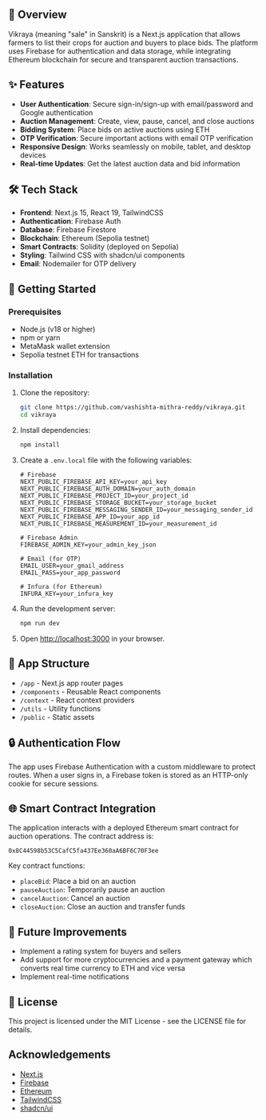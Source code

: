## 🌱 Overview

Vikraya (meaning "sale" in Sanskrit) is a Next.js application that allows farmers to list their crops for auction and buyers to place bids. The platform uses Firebase for authentication and data storage, while integrating Ethereum blockchain for secure and transparent auction transactions.

## ✨ Features

- **User Authentication**: Secure sign-in/sign-up with email/password and Google authentication
- **Auction Management**: Create, view, pause, cancel, and close auctions
- **Bidding System**: Place bids on active auctions using ETH
- **OTP Verification**: Secure important actions with email OTP verification
- **Responsive Design**: Works seamlessly on mobile, tablet, and desktop devices
- **Real-time Updates**: Get the latest auction data and bid information

## 🛠️ Tech Stack

- **Frontend**: Next.js 15, React 19, TailwindCSS
- **Authentication**: Firebase Auth
- **Database**: Firebase Firestore
- **Blockchain**: Ethereum (Sepolia testnet)
- **Smart Contracts**: Solidity (deployed on Sepolia)
- **Styling**: Tailwind CSS with shadcn/ui components
- **Email**: Nodemailer for OTP delivery

## 🚀 Getting Started

### Prerequisites

- Node.js (v18 or higher)
- npm or yarn
- MetaMask wallet extension
- Sepolia testnet ETH for transactions

### Installation

1. Clone the repository:

   ```bash
   git clone https://github.com/vashishta-mithra-reddy/vikraya.git
   cd vikraya
   ```

2. Install dependencies:

   ```bash
   npm install
   ```

3. Create a `.env.local` file with the following variables:

   ```
   # Firebase
   NEXT_PUBLIC_FIREBASE_API_KEY=your_api_key
   NEXT_PUBLIC_FIREBASE_AUTH_DOMAIN=your_auth_domain
   NEXT_PUBLIC_FIREBASE_PROJECT_ID=your_project_id
   NEXT_PUBLIC_FIREBASE_STORAGE_BUCKET=your_storage_bucket
   NEXT_PUBLIC_FIREBASE_MESSAGING_SENDER_ID=your_messaging_sender_id
   NEXT_PUBLIC_FIREBASE_APP_ID=your_app_id
   NEXT_PUBLIC_FIREBASE_MEASUREMENT_ID=your_measurement_id

   # Firebase Admin
   FIREBASE_ADMIN_KEY=your_admin_key_json

   # Email (for OTP)
   EMAIL_USER=your_gmail_address
   EMAIL_PASS=your_app_password

   # Infura (for Ethereum)
   INFURA_KEY=your_infura_key
   ```

4. Run the development server:

   ```bash
   npm run dev
   ```

5. Open [http://localhost:3000](http://localhost:3000) in your browser.

## 📱 App Structure

- `/app` - Next.js app router pages
- `/components` - Reusable React components
- `/context` - React context providers
- `/utils` - Utility functions
- `/public` - Static assets

## 🔒 Authentication Flow

The app uses Firebase Authentication with a custom middleware to protect routes. When a user signs in, a Firebase token is stored as an HTTP-only cookie for secure sessions.

## 🌐 Smart Contract Integration

The application interacts with a deployed Ethereum smart contract for auction operations. The contract address is:

```
0x8C44598b53C5CafC5fa437Ee360aA6BF6C70F3ee
```

Key contract functions:

- `placeBid`: Place a bid on an auction
- `pauseAuction`: Temporarily pause an auction
- `cancelAuction`: Cancel an auction
- `closeAuction`: Close an auction and transfer funds

## 🧪 Future Improvements

- Implement a rating system for buyers and sellers
- Add support for more cryptocurrencies and a payment gateway which converts real time currency to ETH and vice versa
- Implement real-time notifications

## 📝 License

This project is licensed under the MIT License - see the LICENSE file for details.

## Acknowledgements

- [Next.js](https://nextjs.org/)
- [Firebase](https://firebase.google.com/)
- [Ethereum](https://ethereum.org/)
- [TailwindCSS](https://tailwindcss.com/)
- [shadcn/ui](https://ui.shadcn.com/)
